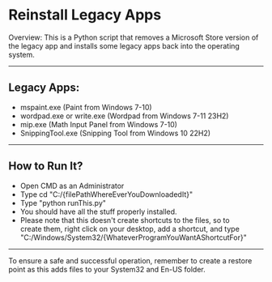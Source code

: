 
# Reinstall Legacy Apps

Overview:
This is a Python script that removes a Microsoft Store version of the legacy app and installs some legacy apps back into the operating system.

---

## Legacy Apps:
- mspaint.exe (Paint from Windows 7-10)
- wordpad.exe or write.exe (Wordpad from Windows 7-11 23H2)
- mip.exe (Math Input Panel from Windows 7-10)
- SnippingTool.exe (Snipping Tool from Windows 10 22H2)

---

## How to Run It?
- Open CMD as an Administrator
- Type cd "C:/{filePathWhereEverYouDownloadedIt}"
- Type "python runThis.py"
- You should have all the stuff properly installed.
- Please note that this doesn't create shortcuts to the files, so to      
  create them, right click on your desktop, add a shortcut, and type
  "C:/Windows/System32/{WhateverProgramYouWantAShortcutFor}"

---

To ensure a safe and successful operation, remember to create a restore point as this adds files to your System32 and En-US folder.
